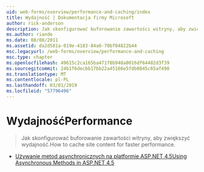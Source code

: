 ```yaml
---
uid: web-forms/overview/performance-and-caching/index
title: Wydajność | Dokumentacja firmy Microsoft
author: rick-anderson
description: Jak skonfigurować buforowanie zawartości witryny, aby zwiększyć wydajność.
ms.author: riande
ms.date: 08/08/2011
ms.assetid: da2d581a-019e-4183-84a6-70bf04822b44
msc.legacyurl: /web-forms/overview/performance-and-caching
msc.type: chapter
ms.openlocfilehash: 49615c2ca165ba471f8b948a0016df64482d3f39
ms.sourcegitcommit: 24b1f6decbb17bb22a45166e5fdb0845c65af498
ms.translationtype: MT
ms.contentlocale: pl-PL
ms.lasthandoff: 03/01/2019
ms.locfileid: "57796496"
---
```

<a name="performance"></a><span data-ttu-id="3c802-103">Wydajność</span><span class="sxs-lookup"><span data-stu-id="3c802-103">Performance</span></span>
====================
> <span data-ttu-id="3c802-104">Jak skonfigurować buforowanie zawartości witryny, aby zwiększyć wydajność.</span><span class="sxs-lookup"><span data-stu-id="3c802-104">How to cache site content for faster performance.</span></span>


- [<span data-ttu-id="3c802-105">Używanie metod asynchronicznych na platformie ASP.NET 4.5</span><span class="sxs-lookup"><span data-stu-id="3c802-105">Using Asynchronous Methods in ASP.NET 4.5</span></span>](using-asynchronous-methods-in-aspnet-45.md)
